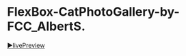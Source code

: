 # FlexBox-CatPhotoGallery-by-FCC_AlbertS. 
[▶️livePreview]( https://albert-santiago.github.io/Free_Code_Camp/Photo_Gallery )
